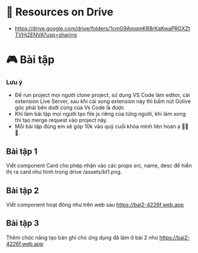 # 💾 Resources on Drive

- https://drive.google.com/drive/folders/1cmG9AmqmKR8rKaKwaPRGXZtTVHj2ENVA?usp=sharing

# 🎮 Bài tập

### Lưu ý

- Để run project mọi người clone project, sử dụng VS Code làm editor, cài extension Live Server, sau khi cài xong extension này thì bấm nút Golive góc phải bên dưới cùng của Vs Code là được
- Khi làm bài tập mọi người tạo file js riêng của từng người, khi làm xong thì tạo merge request vào project này.
- Mỗi bài tập đúng em sẽ góp 10k vào quỹ cuối khóa mình liên hoan ạ 🍻🍻🍻.

## Bài tập 1

Viết component Card cho phép nhận vào các props src, name, desc để hiển thị ra card như hình trong drive /assets/bt1.png.

## Bài tập 2

Viết component hoạt đông như trên web sau https://bai2-4226f.web.app

## Bài tập 3

Thêm chức năng tạo bản ghi cho ứng dụng đã làm ở bài 2 như  https://bai2-4226f.web.app
